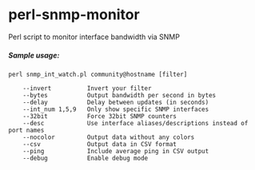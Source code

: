 # perl-snmp-monitor
Perl script to monitor interface bandwidth via SNMP

##### Sample usage: #####
```
perl snmp_int_watch.pl community@hostname [filter]

    --invert          Invert your filter
    --bytes           Output bandwidth per second in bytes
    --delay           Delay between updates (in seconds)
    --int_num 1,5,9   Only show specific SNMP interfaces
    --32bit           Force 32bit SNMP counters
    --desc            Use interface aliases/descriptions instead of port names
    --nocolor         Output data without any colors
    --csv             Output data in CSV format
    --ping            Include average ping in CSV output
    --debug           Enable debug mode
```
